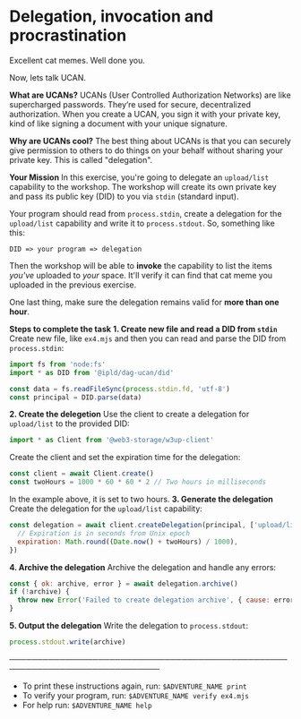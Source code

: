 # Delegation, invocation and procrastination

Excellent cat memes. Well done you.

Now, lets talk UCAN.

**What are UCANs?**
UCANs (User Controlled Authorization Networks) are like supercharged passwords. They’re used for secure, decentralized authorization. When you create a UCAN, you sign it with your private key, kind of like signing a document with your unique signature.

**Why are UCANs cool?**
The best thing about UCANs is that you can securely give permission to others to do things on your behalf without sharing your private key. This is called "delegation".

**Your Mission**
In this exercise, you're going to delegate an `upload/list` capability to the workshop. The workshop will create its own private key and pass its public key (DID) to you via `stdin` (standard input).

Your program should read from `process.stdin`, create a delegation for the `upload/list` capability and write it to `process.stdout`. So, something like this:

```
DID => your program => delegation
```

Then the workshop will be able to **invoke** the capability to list the items _you've_ uploaded to _your_ space. It'll verify it can find that cat meme you uploaded in the previous exercise.

One last thing, make sure the delegation remains valid for **more than one hour**.


**Steps to complete the task**
**1. Create new file and read a DID from `stdin`**
Create new file, like `ex4.mjs` and then you can read and parse the DID from `process.stdin`:
```js
import fs from 'node:fs'
import * as DID from '@ipld/dag-ucan/did'

const data = fs.readFileSync(process.stdin.fd, 'utf-8')
const principal = DID.parse(data)
```
**2. Create the delegetion**
Use the client to create a delegation for `upload/list` to the provided DID:
```js
import * as Client from '@web3-storage/w3up-client'
```
Create the client and set the expiration time for the delegation:
```js
const client = await Client.create()
const twoHours = 1000 * 60 * 60 * 2 // Two hours in milliseconds
```
In the example above, it is set to two hours.
**3. Generate the delegation**
Create the delegation for the `upload/list` capability:
```js
const delegation = await client.createDelegation(principal, ['upload/list'], {
  // Expiration is in seconds from Unix epoch
  expiration: Math.round((Date.now() + twoHours) / 1000),
})
```

**4. Archive the delegation**
Archive the delegation and handle any errors:
```js
const { ok: archive, error } = await delegation.archive()
if (!archive) {
  throw new Error('Failed to create delegation archive', { cause: error })
}
```

**5. Output the delegation**
Write the delegation to `process.stdout`:
 ```js
 process.stdout.write(archive)
 ```
─────────────────────────────────────────────────────────────────────────────
* To print these instructions again, run: `$ADVENTURE_NAME print`
* To verify your program, run: `$ADVENTURE_NAME verify ex4.mjs`
* For help run: `$ADVENTURE_NAME help`
